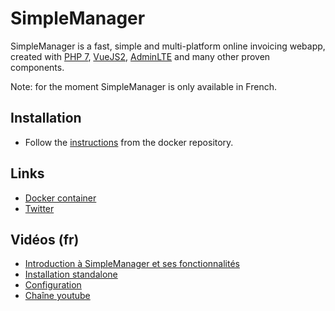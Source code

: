 # SimpleManager

SimpleManager is a fast, simple and multi-platform online invoicing webapp, created
with [PHP 7](https://github.com/php), [VueJS2](https://github.com/vuejs),
[AdminLTE](https://github.com/almasaeed2010/AdminLTE) and many other proven components.

Note: for the moment SimpleManager is only available in French.

## Installation

* Follow the [instructions](https://github.com/simplemanager/simplemanager-docker) from the docker repository.

## Links

* [Docker container](https://github.com/simplemanager/simplemanager-docker)
* [Twitter](https://twitter.com/simplemanagerfr)

## Vidéos (fr)

* [Introduction à SimpleManager et ses fonctionnalités](https://www.youtube.com/watch?v=Mnawp73GuL8)
* [Installation standalone](https://www.youtube.com/watch?v=koRJPe6UVq0)
* [Configuration](https://www.youtube.com/watch?v=3FiXlhZEx8s)
* [Chaîne youtube](https://www.youtube.com/channel/UC5OGh0QLFlm3O9zW6c8cJKg)

